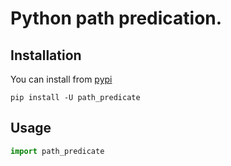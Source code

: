 # Python path predication.

## Installation

You can install from [pypi](https://pypi.org/project/path_predicate/)

```console
pip install -U path_predicate
```

## Usage

```python
import path_predicate
```
